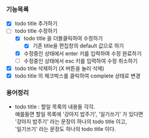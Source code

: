### 기능목록
- [x] todo title 추가하기
- [ ] todo title 수정하기
    - [x] todo title 을 더블클릭하여 수정하기
        - [x] 기존 title을 편집창의 default 값으로 하기
    - [x] 수정중인 상태에서 enter 키를 입력하여 수정 완료하기
    - [ ] 수정중인 상태에서 esc 키를 입력하여 수정 취소하기
- [x] todo title 삭제하기 (X 버튼을 눌러 삭제)
- [x] todo title 의 체크박스를 클릭하여 complete 상태로 변경

### 용어정리
- todo title : 할일 목록의 내용들 각각.  
  예를들면 할일 목록에 '강아지 밥주기', '일기쓰기' 가 있다면  
  '강아지 밥주기' 라는 문장이 하나의 todo title 이고,  
  '일기쓰기' 라는 문장도 하나의 todo title 이다. 

